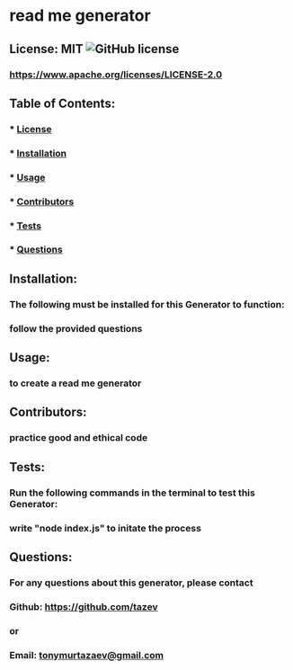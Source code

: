 # read me generator
## License: MIT ![GitHub license](https://img.shields.io/github/license/naereen/strapDown.js.svg)
### https://www.apache.org/licenses/LICENSE-2.0

## Table of Contents:
###  * [License](#license)
###  * [Installation](#installation)
###  * [Usage](#usage)
###  * [Contributors](#cpntributors)
###  * [Tests](#tests)
###  * [Questions](#questions)

## Installation:
### The following must be installed for this Generator to function:
### follow the provided questions 

## Usage:
### to create a read me generator

## Contributors:
### practice good and ethical code

## Tests:
### Run the following commands in the terminal to test this Generator:
### write "node index.js" to initate the process

## Questions:
### For any questions about this generator, please contact
### Github: https://github.com/tazev
### or
### Email: tonymurtazaev@gmail.com
